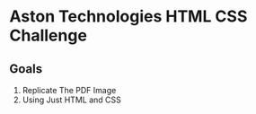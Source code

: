 # Aston Technologies HTML CSS Challenge

## Goals
1. Replicate The PDF Image
2. Using Just HTML and CSS
